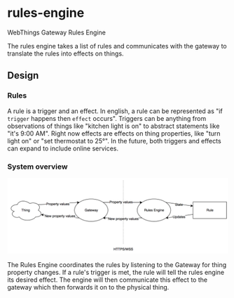 # rules-engine
WebThings Gateway Rules Engine

The rules engine takes a list of rules and communicates with the gateway to
translate the rules into effects on things.

## Design

### Rules

A rule is a trigger and an effect. In english, a rule can be represented as "if
`trigger` happens then `effect` occurs". Triggers can be anything from
observations of things like "kitchen light is on" to abstract statements like
"it's 9:00 AM". Right now effects are effects on thing properties, like "turn
light on" or "set thermostat to 25&deg;". In the future, both triggers and
effects can expand to include online services.

### System overview
![System diagram](doc/fig.png)

The Rules Engine coordinates the rules by listening to the Gateway for thing
property changes. If a rule's trigger is met, the rule will tell the rules
engine its desired effect. The engine will then communicate this effect to the
gateway which then forwards it on to the physical thing.
